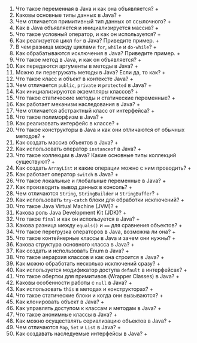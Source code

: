 1. Что такое переменная в Java и как она объявляется? +
2. Каковы основные типы данных в Java? + 
3. Чем отличается примитивный тип данных от ссылочного? +
4. Как в Java объявляется и инициализируется массив? +
5. Что такое условный оператор, и как он используется? + 
6. Как реализуется цикл `for` в Java? Приведите пример. +
7. В чем разница между циклами `for`, `while` и `do-while`? +
8. Как обрабатываются исключения в Java? Приведите пример. +
9. Что такое метод в Java, и как он объявляется? +
10. Как передаются аргументы в методы в Java? +
11. Можно ли перегружать методы в Java? Если да, то как? +
12. Что такое класс и объект в контексте Java? +
13. Чем отличается `public`, `private` и `protected` в Java? +
14. Как инициализируются экземпляры классов? +
15. Что такое статические методы и статические переменные? +
16. Как работает механизм наследования в Java? +
17. Чем отличается абстрактный класс от интерфейса? +
18. Что такое полиморфизм в Java? +
19. Как реализовать интерфейс в классе? +
20. Что такое конструкторы в Java и как они отличаются от обычных методов? +
21. Как создать массив объектов в Java? +
22. Как использовать оператор `instanceof` в Java? +
23. Что такое коллекции в Java? Какие основные типы коллекций существуют? +
24. Как создать `ArrayList` и какие операции можно с ним проводить? +
25. Как работает оператор `switch` в Java? +
26. Что такое локальные и глобальные переменные в Java? +
27. Как производить вывод данных в консоль? +
28. Чем отличаются `String`, `StringBuilder` и `StringBuffer`? +
29. Как использовать `try-catch` блоки для обработки исключений? +
30. Что такое Java Virtual Machine (JVM)? +
31. Какова роль Java Development Kit (JDK)? +
32. Что такое `final` и как он используется в Java? +
33. Какова разница между `equals()` и `==` для сравнения объектов? +
34. Что такое перегрузка операторов в Java, возможна ли она? +
35. Что такое контейнерные классы в Java и зачем они нужны? +
36. Какова структура основного класса в Java? +
37. Как создать и использовать Enum в Java? +
38. Что такое иерархия классов и как она строится в Java? +
39. Как можно обработать несколько исключений сразу? +
40. Как используется модификатор доступа `default` в интерфейсах? +
41. Что такое обертки для примитивов (Wrapper Classes) в Java? +
42. Каковы особенности работы с `null` в Java? +
43. Как использовать `this` в методах и конструкторах? +
44. Что такое статические блоки и когда они вызываются? +
45. Как клонировать объект в Java? +
46. Как управлять доступом к классам и методам в Java? +
47. Что такое анонимные классы в Java? +
48. Как можно осуществлять сериализацию объектов в Java? +
49. Чем отличаются `Map`, `Set` и `List` в Java? +
50. Как создавать наследуемые интерфейсы в Java? +